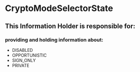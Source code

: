 # CryptoModeSelectorState
## This Information Holder is responsible for:
### providing and holding information about: 
* DISABLED
* OPPORTUNISTIC
* SIGN_ONLY
* PRIVATE
